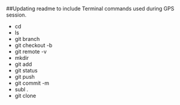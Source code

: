 ##Updating readme to include Terminal commands used during GPS session.

+ cd
+ ls
+ git branch
+ git checkout -b
+ git remote -v
+ mkdir
+ git add
+ git status
+ git push
+ git commit -m
+ subl .
+ git clone
